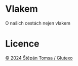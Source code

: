 # Vlakem #

O našich cestách nejen vlakem

# Licence #

[© 2024 Štěpán Tomsa / Glutexo](LICENSE.txt)
